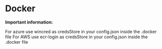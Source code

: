 # Docker

**Important information:**

For azure use wincred as credsStore in your config.json inside the .docker file
For AWS use ecr-login as credsStore in your config.json inside the .docker file